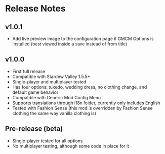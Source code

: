 # Release Notes

## v1.0.1
- Add live preview image to the configuration page if GMCM Options is installed (best viewed inside a save instead of from title)

## v1.0.0
- First full release
- Compatible with Stardew Valley 1.5.5+
- Single-player and multiplayer tested
- Has four options: tuxedo, wedding dress, no clothing change, and default game behavior
- Compatible with Generic Mod Config Menu
- Supports translations through i18n folder, currently only includes English
- Tested with Fashion Sense (this mod is overridden by Fashion Sense clothing the same way vanilla clothing is)

## Pre-release (beta)
- Single-player tested for all options
- No multiplayer testing, although some code in place for it
